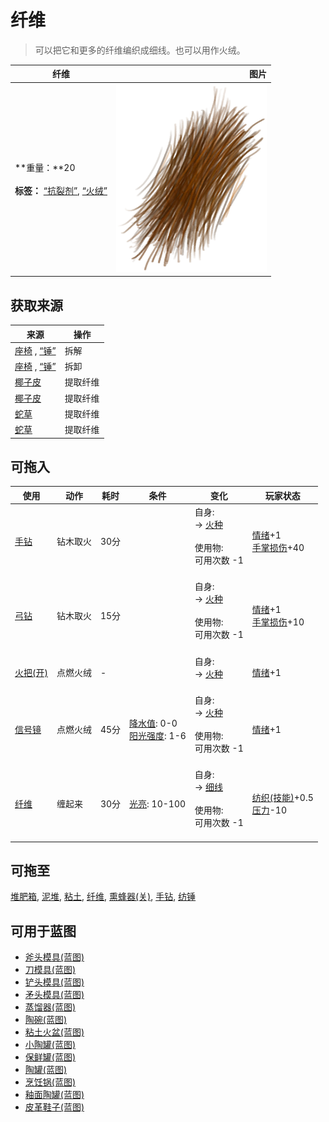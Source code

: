 # 纤维  
> 可以把它和更多的纤维编织成细线。也可以用作火绒。  
  
  纤维  |   图片   
 ----  |  ----:   
 **重量：**20<br><br>**标签：**	[“抗裂剂”](tag_Temper.md), [“火绒”](tag_Tinder.md)  |  ![](Sprite/FiberBark.png)   
  
## 获取来源  
来源  |  操作  
----  |  ----  
[座椅](Seat.md) , [“锤”](tag_Axe.md)  |  拆解  
[座椅](SeatPlaced.md) , [“锤”](tag_Axe.md)  |  拆卸  
[椰子皮](CoconutHusk.md)  |  提取纤维  
[椰子皮](CoconutHusk.md)  |  提取纤维  
[蛇草](SnakeGrass.md)  |  提取纤维  
[蛇草](SnakeGrass.md)  |  提取纤维  
## 可拖入  
使用  |  动作  |  耗时  |  条件  |  变化  |  玩家状态  
----  |  ----  |  ----  |  ----  |  ----  |  ----  
[手钻](HandDrill.md)  |  钻木取火  |  30分  |    |  自身:<br>→ [火种](TinderLit.md)<br><br>使用物:<br>可用次数  -1<br><br>  |  [情绪](Morale.md)+1<br>[手掌损伤](HandDamage.md)+40  
[弓钻](BowDrill.md)  |  钻木取火  |  15分  |    |  自身:<br>→ [火种](TinderLit.md)<br><br>使用物:<br>可用次数  -1<br><br>  |  [情绪](Morale.md)+1<br>[手掌损伤](HandDamage.md)+10  
[火把(开)](TorchOn.md)  |  点燃火绒  |  -  |    |  自身:<br>→ [火种](TinderLit.md)<br><br>  |  [情绪](Morale.md)+1  
[信号镜](SignalingMirror.md)  |  点燃火绒  |  45分  |  [降水值](RainValue.md): 0-0<br>[阳光强度](SunStrength.md): 1-6  |  自身:<br>→ [火种](TinderLit.md)<br><br>使用物:<br>可用次数  -1<br><br>  |  [情绪](Morale.md)+1  
[纤维](Fibers.md)  |  缠起来  |  30分  |  [光亮](Light.md): 10-100  |  自身:<br>→ [细线](CordFiber.md)<br><br>使用物:<br>可用次数  -1<br><br>  |  [纺织(技能)](Skill_Tailoring.md)+0.5<br>[压力](Stress.md)-10  
## 可拖至  
[堆肥箱](CompostBin.md), [泥堆](MudPile.md), [粘土](Clay.md), [纤维](Fibers.md), [熏蜂器(关)](BeeSmokerOff.md), [手钻](FirePlow.md), [纺锤](Spindle.md)  
## 可用于蓝图  
- [斧头模具(蓝图)](Bp_MoldAxe.md)  
- [刀模具(蓝图)](Bp_MoldKnife.md)  
- [铲头模具(蓝图)](Bp_MoldShovel.md)  
- [矛头模具(蓝图)](Bp_MoldSpear.md)  
- [蒸馏器(蓝图)](Bp_Alembic.md)  
- [陶碗(蓝图)](Bp_ClayBowl.md)  
- [粘土火盆(蓝图)](Bp_ClayFirePit.md)  
- [小陶罐(蓝图)](Bp_ClayJar.md)  
- [保鲜罐(蓝图)](Bp_ClayPotCooler.md)  
- [陶罐(蓝图)](Bp_ClayVase.md)  
- [烹饪锅(蓝图)](Bp_CookingPot.md)  
- [釉面陶罐(蓝图)](Bp_GlazedVase.md)  
- [皮革鞋子(蓝图)](Bp_LeatherShoes.md)  
  
  
